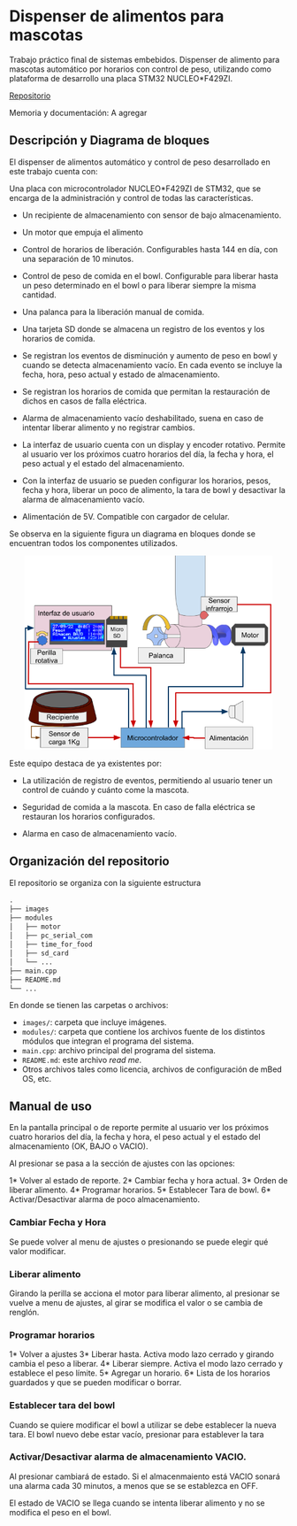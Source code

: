 # Dispenser de alimentos para mascotas
Trabajo práctico final de sistemas embebidos. Dispenser de alimento para mascotas automático por horarios con control de peso,
utilizando como plataforma de desarrollo una placa STM32 NUCLEO*F429ZI.

[Repositorio](https://github.com/AEWehle/TP_Wehle_SistEmb)

Memoria y documentación: A agregar

## Descripción y Diagrama de bloques
El dispenser de alimentos automático y control de peso desarrollado en este trabajo cuenta con:

Una placa con microcontrolador NUCLEO*F429ZI de STM32, que se encarga de la administración y control de todas las características.

* Un recipiente de almacenamiento con sensor de bajo almacenamiento.

* Un motor que empuja el alimento

* Control de horarios de liberación. Configurables hasta 144 en día, con una separación de 10 minutos.

* Control de peso de comida en el bowl. Configurable para liberar hasta un peso determinado en el bowl o para liberar siempre la misma cantidad.

* Una palanca para la liberación manual de comida.

* Una tarjeta SD donde se almacena un registro de los eventos y los horarios de comida. 

* Se registran los eventos de disminución y aumento de peso en bowl y cuando se detecta almacenamiento vacío. En cada evento se incluye la fecha, hora, peso actual y estado de almacenamiento.

* Se registran los horarios de comida que permitan la restauración de dichos en casos de falla eléctrica.

* Alarma de almacenamiento vacío deshabilitado, suena en caso de intentar liberar alimento y no registrar cambios.

* La interfaz de usuario cuenta con un display y encoder rotativo. Permite al usuario ver los próximos cuatro horarios del día, la fecha y hora, el peso actual y el estado del almacenamiento. 

* Con la interfaz de usuario se pueden configurar los horarios, pesos, fecha y hora,  liberar un poco de alimento, la tara de bowl y desactivar la alarma de almacenamiento vacío.

* Alimentación de 5V. Compatible con cargador de celular.

Se observa en la siguiente figura un diagrama en bloques donde se encuentran todos los componentes utilizados.

<p align=center>
    <img src="images/diagBlock.png" alt="Diagrama en bloques del proyecto" height="350"/>
</p>


Este equipo destaca de ya existentes por:

* La utilización de registro de eventos, permitiendo al usuario tener un control de cuándo y cuánto come la mascota. 

* Seguridad de comida a la mascota. En caso de falla eléctrica se restauran los horarios configurados.

* Alarma en caso de almacenamiento vacío.

## Organización del repositorio

El repositorio se organiza con la siguiente estructura

    .
    ├── images
    ├── modules
    │   ├── motor
    │   ├── pc_serial_com
    │   ├── time_for_food
    │   ├── sd_card
    │   └── ...
    ├── main.cpp
    ├── README.md
    └── ...


En donde se tienen las carpetas o archivos:
* `images/`: carpeta que incluye imágenes.
* `modules/`: carpeta que contiene los archivos fuente de los distintos módulos que integran el programa del sistema.
* `main.cpp`: archivo principal del programa del sistema.
* `README.md`: este archivo *read me*.
* Otros archivos tales como licencia, archivos de configuración de mBed OS, etc.


## Manual de uso

En la pantalla principal o de reporte permite al usuario ver los próximos cuatro horarios del día, la fecha y hora, el peso actual y el estado del almacenamiento (OK, BAJO o VACIO). 

Al presionar se pasa a la sección de ajustes con las opciones:

1* Volver al estado de reporte.
2* Cambiar fecha y hora actual.
3* Orden de liberar alimento.
4* Programar horarios. 
5* Establecer Tara de bowl.
6* Activar/Desactivar alarma de poco almacenamiento.

### Cambiar Fecha y Hora

Se puede volver al menu de ajustes o presionando se puede elegir qué valor modificar.

### Liberar alimento

Girando la perilla se acciona el motor para liberar alimento, al presionar se vuelve a menu de ajustes, al girar se modifica el valor o se cambia de renglón.

### Programar horarios

1* Volver a ajustes
3* Liberar hasta. Activa modo lazo cerrado y girando cambia el peso a liberar.
4* Liberar siempre. Activa el modo lazo cerrado y establece el peso límite.
5* Agregar un horario.
6* Lista de los horarios guardados y que se pueden modificar o borrar.

### Establecer tara del bowl

Cuando se quiere modificar el bowl a utilizar se debe establecer la nueva tara. El bowl nuevo debe estar vacío, presionar para establever la tara

### Activar/Desactivar alarma de almacenamiento VACIO.

Al presionar cambiará de estado. Si el almacenmaiento está VACIO sonará una alarma cada 30 minutos, a menos que se se establezca en OFF.

El estado de VACIO se llega cuando se intenta liberar alimento y no se modifica el peso en el bowl.



